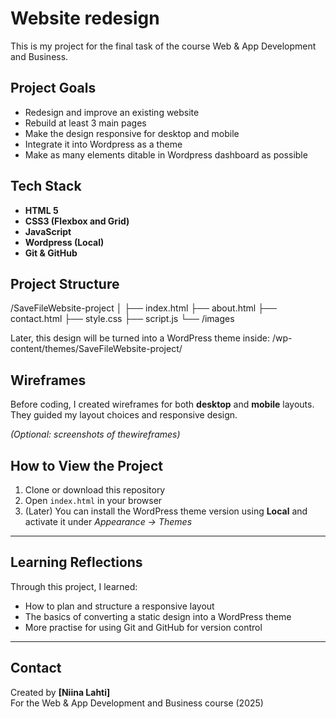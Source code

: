 # Website redesign 

This is my project for the final task of the course Web & App Development and Business. 

## Project Goals

- Redesign and improve an existing website
- Rebuild at least 3 main pages
- Make the design responsive for desktop and mobile
- Integrate it into Wordpress as a theme
- Make as many elements ditable in Wordpress dashboard as possible


## Tech Stack

- **HTML 5**
- **CSS3 (Flexbox and Grid)**
- **JavaScript**
- **Wordpress (Local)**
- **Git & GitHub**


## Project Structure
/SaveFileWebsite-project
│
├── index.html
├── about.html
├── contact.html
├── style.css
├── script.js
└── /images

Later, this design will be turned into a WordPress theme inside:
/wp-content/themes/SaveFileWebsite-project/


## Wireframes

Before coding, I created wireframes for both **desktop** and **mobile** layouts.  
They guided my layout choices and responsive design.

*(Optional: screenshots of thewireframes)*

## How to View the Project

1. Clone or download this repository  
2. Open `index.html` in your browser  
3. (Later) You can install the WordPress theme version using **Local** and activate it under *Appearance → Themes*  

---

## Learning Reflections

Through this project, I learned:
- How to plan and structure a responsive layout  
- The basics of converting a static design into a WordPress theme  
- More practise for using Git and GitHub for version control  

---

## Contact

Created by **[Niina Lahti]**  
For the Web & App Development and Business course (2025)

